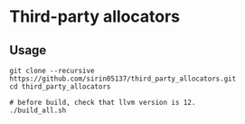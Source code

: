 # Third-party allocators

## Usage
```
git clone --recursive https://github.com/sirin05137/third_party_allocators.git
cd third_party_allocators

# before build, check that llvm version is 12.
./build_all.sh
```
